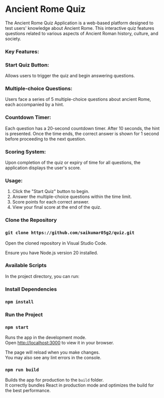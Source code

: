 # Ancient Rome Quiz

The Ancient Rome Quiz Application is a web-based platform designed to test users' knowledge about Ancient Rome. This interactive quiz features questions related to various aspects of Ancient Roman history, culture, and society.

### Key Features:

### Start Quiz Button: 
Allows users to trigger the quiz and begin answering questions.

### Multiple-choice Questions: 
Users face a series of 5 multiple-choice questions about ancient Rome, each accompanied by a hint.

### Countdown Timer: 
Each question has a 20-second countdown timer. After 10 seconds, the hint is presented. Once the time ends, the correct answer is shown for 1 second before proceeding to the next question.
### Scoring System: 
Upon completion of the quiz or expiry of time for all questions, the application displays the user's score.

### Usage:

1. Click the "Start Quiz" button to begin.
2. Answer the multiple-choice questions within the time limit.
3. Score points for each correct answer.
4. View your final score at the end of the quiz.

### Clone the Repository
### `git clone https://github.com/saikumar05g2/quiz.git`

Open the cloned repository in Visual Studio Code.

Ensure you have Node.js version 20 installed.

### Available Scripts

In the project directory, you can run:

### Install Dependencies

### `npm install`

### Run the Project

### `npm start`

Runs the app in the development mode.\
Open [http://localhost:3000](http://localhost:3000) to view it in your browser.

The page will reload when you make changes.\
You may also see any lint errors in the console.

### `npm run build`

Builds the app for production to the `build` folder.\
It correctly bundles React in production mode and optimizes the build for the best performance.
